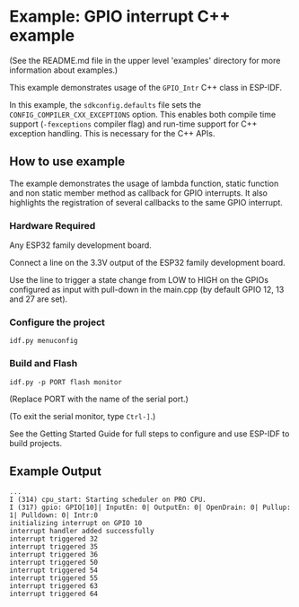 # Example: GPIO interrupt C++ example

(See the README.md file in the upper level 'examples' directory for more information about examples.)

This example demonstrates usage of the `GPIO_Intr` C++ class in ESP-IDF.

In this example, the `sdkconfig.defaults` file sets the `CONFIG_COMPILER_CXX_EXCEPTIONS` option. 
This enables both compile time support (`-fexceptions` compiler flag) and run-time support for C++ exception handling.
This is necessary for the C++ APIs.

## How to use example

The example demonstrates the usage of lambda function, static function and non static member method
as callback for GPIO interrupts.
It also highlights the registration of several callbacks to the same GPIO interrupt.

### Hardware Required

Any ESP32 family development board.

Connect a line on the 3.3V output of the ESP32 family development board.

Use the line to trigger a state change from LOW to HIGH on the GPIOs configured as input with pull-down in the main.cpp (by default GPIO 12, 13 and 27 are set).

### Configure the project

```
idf.py menuconfig
```

### Build and Flash

```
idf.py -p PORT flash monitor
```

(Replace PORT with the name of the serial port.)

(To exit the serial monitor, type ``Ctrl-]``.)

See the Getting Started Guide for full steps to configure and use ESP-IDF to build projects.

## Example Output

```
...
I (314) cpu_start: Starting scheduler on PRO CPU.
I (317) gpio: GPIO[10]| InputEn: 0| OutputEn: 0| OpenDrain: 0| Pullup: 1| Pulldown: 0| Intr:0
initializing interrupt on GPIO 10
interrupt handler added successfully
interrupt triggered 32
interrupt triggered 35
interrupt triggered 36
interrupt triggered 50
interrupt triggered 54
interrupt triggered 55
interrupt triggered 63
interrupt triggered 64

```

